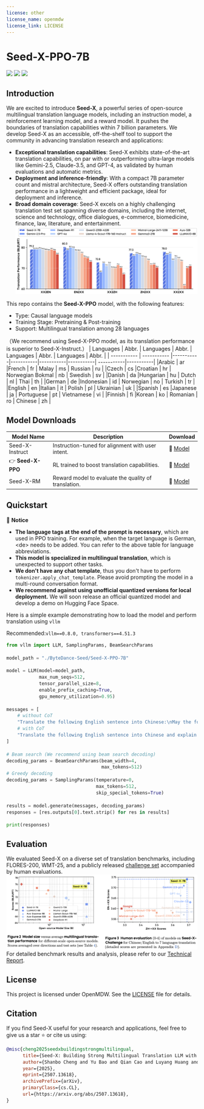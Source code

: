```yaml
---
license: other
license_name: openmdw
license_link: LICENSE
---
```

# Seed-X-PPO-7B
<a href="https://arxiv.org/pdf/2507.13618">
  <img src="https://img.shields.io/badge/Seed--X-Report-blue"></a>
<a href="XXXX">
  <img src="https://img.shields.io/badge/Seed--X-Hugging Face-brightgreen"></a>
<a href="https://github.com/ByteDance-Seed/Seed-X-7B/blob/main/LICENSE.openmdw">
  <img src="https://img.shields.io/badge/License-OpenMDW-yellow"></a>

## Introduction
We are excited to introduce **Seed-X**, a powerful series of open-source multilingual translation language models, including an instruction model, a reinforcement learning model, and a reward model. It pushes the boundaries of translation capabilities within 7 billion parameters.
We develop Seed-X as an accessible, off-the-shelf tool to support the community in advancing translation research and applications:
* **Exceptional translation capabilities**: Seed-X exhibits state-of-the-art translation capabilities, on par with or outperforming ultra-large models like Gemini-2.5, Claude-3.5, and GPT-4, as validated by human evaluations and automatic metrics.
* **Deployment and inference-friendly**: With a compact 7B parameter count and mistral architecture, Seed-X offers outstanding translation performance in a lightweight and efficient package, ideal for deployment and inference.
* **Broad domain coverage**: Seed-X excels on a highly challenging translation test set spanning diverse domains, including the internet, science and technology, office dialogues, e-commerce, biomedicine, finance, law, literature, and entertainment.
![performance](imgs/model_comparsion.png)

This repo contains the **Seed-X-PPO** model, with the following features:
* Type: Causal language models
* Training Stage: Pretraining & Post-training
* Support: Multilingual translation among 28 languages
  
（We recommend using Seed-X-PPO model, as its translation performance is superior to Seed-X-Instruct.）
| Languages  | Abbr. | Languages  | Abbr. | Languages  | Abbr. | Languages  | Abbr. |
| ----------- | ----------- |-----------|-----------|-----------|-----------| -----------|-----------|
|Arabic | ar  |French              | fr  | Malay            |  ms  | Russian                   | ru                                | 
|Czech  | cs  |Croatian            | hr  | Norwegian Bokmal |  nb                   | Swedish  | sv                | 
|Danish  | da |Hungarian           | hu  |  Dutch           | nl                    |  Thai                      | th      | 
|German  | de |Indonesian          | id  | Norwegian        | no | Turkish                   | tr                   | 
|English | en |Italian             | it  | Polish           | pl  | Ukrainian                 | uk           | 
|Spanish | es |Japanese            | ja  | Portuguese       | pt   | Vietnamese                | vi                   | 
|Finnish | fi |Korean              | ko  | Romanian         | ro                  | Chinese                   | zh  | 

## Model Downloads
| Model Name  | Description | Download |
| ----------- | ----------- |-----------
| Seed-X-Instruct  | Instruction-tuned for alignment with user intent. |🤗 [Model]()|
| 👉 **Seed-X-PPO** | RL trained to boost translation capabilities.     | 🤗 [Model]()|
|Seed-X-RM | Reward model to evaluate the quality of translation.|  🤗 [Model]()| 

## Quickstart

📮 **Notice**
* **The language tags at the end of the prompt is necessary**, which are used in PPO training. For example, when the target language is German, \<de\> needs to be added. You can refer to the above table for language abbreviations.
* **This model is specialized in multilingual translation**, which is unexpected to support other tasks. 
* **We don't have any chat template**, thus you don't have to perform ```tokenizer.apply_chat_template```. Please avoid prompting the model in a multi-round conversation format.
* **We recommend against using unofficial quantized versions for local deployment.** We will soon release an official quantized model and develop a demo on Hugging Face Space.

Here is a simple example demonstrating how to load the model and perform translation using ```vllm```

Recommended:```vllm==0.8.0, transformers==4.51.3```

```python
from vllm import LLM, SamplingParams, BeamSearchParams

model_path = "./ByteDance-Seed/Seed-X-PPO-7B"

model = LLM(model=model_path,
            max_num_seqs=512,
            tensor_parallel_size=8,
            enable_prefix_caching=True, 
            gpu_memory_utilization=0.95)

messages = [
    # without CoT
    "Translate the following English sentence into Chinese:\nMay the force be with you <zh>",
    # with CoT
    "Translate the following English sentence into Chinese and explain it in detail:\nMay the force be with you <zh>" 
]

# Beam search (We recommend using beam search decoding)
decoding_params = BeamSearchParams(beam_width=4,
                                   max_tokens=512)
# Greedy decoding
decoding_params = SamplingParams(temperature=0,
                                 max_tokens=512,
                                 skip_special_tokens=True)

results = model.generate(messages, decoding_params)
responses = [res.outputs[0].text.strip() for res in results]

print(responses)
```
## Evaluation
We evaluated Seed-X on a diverse set of translation benchmarks, including FLORES-200, WMT-25, and a publicly released [challenge set](https://github.com/ByteDance-Seed/Seed-X-7B/tree/main/challenge_set) accompanied by human evaluations.
![humen_eval](imgs/humen_eval.png)
For detailed benchmark results and analysis, please refer to our [Technical Report](https://arxiv.org/pdf/2507.13618).

## License
This project is licensed under OpenMDW. See the [LICENSE](https://github.com/ByteDance-Seed/Seed-X-7B/blob/main/LICENSE.openmdw) file for details.

## Citation
If you find Seed-X useful for your research and applications, feel free to give us a star ⭐ or cite us using:
```bibtex
@misc{cheng2025seedxbuildingstrongmultilingual,
      title={Seed-X: Building Strong Multilingual Translation LLM with 7B Parameters}, 
      author={Shanbo Cheng and Yu Bao and Qian Cao and Luyang Huang and Liyan Kang and Zhicheng Liu and Yu Lu and Wenhao Zhu and Jingwen Chen and Zhichao Huang and Tao Li and Yifu Li and Huiying Lin and Sitong Liu and Ningxin Peng and Shuaijie She and Lu Xu and Nuo Xu and Sen Yang and Runsheng Yu and Yiming Yu and Liehao Zou and Hang Li and Lu Lu and Yuxuan Wang and Yonghui Wu},
      year={2025},
      eprint={2507.13618},
      archivePrefix={arXiv},
      primaryClass={cs.CL},
      url={https://arxiv.org/abs/2507.13618}, 
}
```
